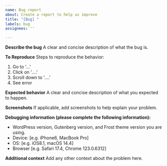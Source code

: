 ```yaml
---
name: Bug report
about: Create a report to help us improve
title: "[Bug] "
labels: bug
assignees: ''

---
```


**Describe the bug**
A clear and concise description of what the bug is.

**To Reproduce**
Steps to reproduce the behavior:
1. Go to '...'
2. Click on '....'
3. Scroll down to '....'
4. See error

**Expected behavior**
A clear and concise description of what you expected to happen.

**Screenshots**
If applicable, add screenshots to help explain your problem.

**Debugging information (please complete the following information):**
 - WordPress version, Gutenberg version, and Frost theme version you are using.
 - Device: [e.g. iPhone6, MacBook Pro]
 - OS: [e.g. iOS8.1, macOS 14.4]
 - Browser [e.g. Safari 17.4, Chrome 123.0.6312]

**Additional context**
Add any other context about the problem here.

